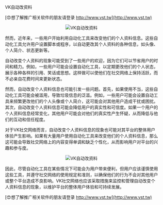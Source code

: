 VK自动改资料

[😍想了解推广相关软件的朋友请登录 http://www.vst.tw](http://www.vst.tw)

 <center><img src="https://vst.tw/MP4/tuiguang/png/4.png" alt="VK自动改资料"></center>

然而，近年来，一些用户开始利用自动化工具来改变他们的个人资料信息。这些自动化工具允许用户设置脚本或程序，以自动更改其个人资料的各种信息，如头像、个人简介、状态更新等。

自动改变个人资料的现象可能受到了一些用户的欢迎，因为它们可以节省用户的时间和精力。例如，一些用户可能会设置自动化工具，以定期更改他们的个人状态，展示各种各样的引用、笑话或思想。这样做可以使他们在社交网络上保持活跃，而不必亲自花费时间来更新状态。

然而，自动改变个人资料信息也可能引发一些问题。首先，如果使用不当，这些自动化工具可能会被滥用，导致垃圾信息的泛滥。例如，一些用户可能会设置自动工具来频繁更改他们的个人头像或个人简介，这可能会对其他用户造成干扰或困扰。其次，自动改变个人资料信息可能会降低用户的真实性和可信度。如果一个用户的个人资料信息经常变化，其他用户可能会对他们的真实性产生怀疑，从而降低与他们的互动和信任程度。

对于VK社交网络而言，自动改变个人资料信息的现象也可能对其平台的整体用户体验产生影响。如果有大量用户使用自动化工具来改变他们的个人资料信息，那么这可能会导致社交网络上的内容变得单调和缺乏个性化，从而影响用户对平台的兴趣和参与度。

 <center><img src="https://vst.tw/MP4/tuiguang/png/7.png" alt="VK自动改资料"></center>

因此，尽管自动化工具在某些情况下可能会为用户带来便利，但用户应该谨慎使用这些工具，并遵守社交网络的使用规定和准则，以确保他们的行为不会对其他用户或整个平台造成不良影响。VK社交网络也应该采取措施来监控和管理自动改变个人资料信息的现象，以维护平台的整体用户体验和可持续发展。

[😍想了解推广相关软件的朋友请登录 http://www.vst.tw](http://www.vst.tw)



